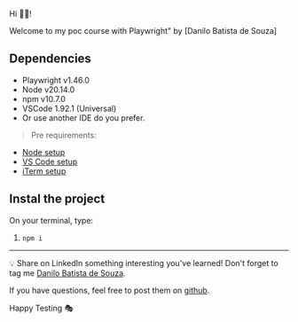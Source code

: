 Hi 👋🏽!

Welcome to my poc course with  Playwright" by [Danilo Batista de Souza]

## Dependencies

- Playwright v1.46.0
- Node v20.14.0
- npm v10.7.0
- VSCode 1.92.1 (Universal)
- Or use another IDE do you prefer.


> Pre requirements: 
- [Node setup](https://nodejs.dev/en/learn/how-to-install-nodejs/)
- [VS Code setup](https://code.visualstudio.com/learn/get-started/basics)
- [iTerm setup](https://iterm2.com/documentation-one-page.html)


## Instal the project

On your terminal, type:

1. `npm i`


___

💡 Share on LinkedIn something interesting you've learned! Don't forget to tag me [Danilo Batista de Souza]((https://www.linkedin.com/in/danilo-batista-de-souza/)).

 If you have questions, feel free to post them on [github](https://github.com/danxsouza/poc-agi).

Happy Testing 🎭
